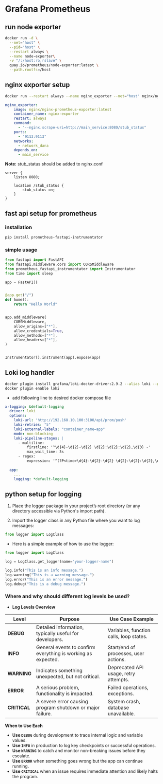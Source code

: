 # Grafana Prometheus


## run node exporter
```bash
docker run -d \
  --net="host" \
  --pid="host" \
  --restart always \
  --name node-exporter\
  -v "/:/host:ro,rslave" \
  quay.io/prometheus/node-exporter:latest \
  --path.rootfs=/host
```

## nginx exporter setup
```bash
docker run --restart always --name nginx_exporter --net="host" nginx/nginx-prometheus-exporter:latest --nginx.scrape-uri=http://<nginx>:8080/stub_status
```

```yml
nginx_exporter:
    image: nginx/nginx-prometheus-exporter:latest
    container_name: nginx-exporter
    restart: always
    command:
      - "--nginx.scrape-uri=http://main_service:8080/stub_status"
    ports:
      - "9113:9113"
    networks:
      - network_dana
    depends_on:
      - main_service
```

**Note:** stub_status should be added to nginx.conf

```nginx
server {
    listen 8080;

    location /stub_status {
        stub_status on;
    }
}
```


## fast api setup for prometheus

### installation
```bash
pip install prometheus-fastapi-instrumentator
```

### simple usage

```python
from fastapi import FastAPI
from fastapi.middleware.cors import CORSMiddleware
from prometheus_fastapi_instrumentator import Instrumentator
from time import sleep

app = FastAPI()


@app.get("/")
def home():
    return "Hello World"


app.add_middleware(
    CORSMiddleware,
    allow_origins=["*"],
    allow_credentials=True,
    allow_methods=["*"],
    allow_headers=["*"],
)


Instrumentator().instrument(app).expose(app)

```


## Loki log handler

```bash
docker plugin install grafana/loki-docker-driver:2.9.2 --alias loki --grant-all-permissions
docker plugin enable loki
```

- add following line to desired docker compose file 
```yml
x-logging: &default-logging
  driver: loki
  options:
    loki-url: 'http://192.168.10.100:3100/api/prom/push'
    loki-retries: "5"
    loki-external-labels: "container_name=app"
    mode: non-blocking  
    loki-pipeline-stages: |
      - multiline:
          firstline: '^\d{4}-\d{2}-\d{2} \d{2}:\d{2}:\d{2},\d{3} -'
          max_wait_time: 3s
      - regex:
          expression: '^(?P<time>\d{4}-\d{2}-\d{2} \d{2}:\d{2}:\d{2},\d{3}) - (?P<logger>[^\s]+) - (?P<level>[A-Z]+) - (?P<message>.*)'
 
  app:
    ...
    logging: *default-logging

```


## python setup for logging

1. Place the logger package in your project’s root directory (or any directory accessible via Python's import path).

2. Import the logger class in any Python file where you want to log messages:

```python
from logger import LogClass
```

- Here is a simple example of how to use the logger:

```python
from logger import LogClass

log = LogClass.get_logger(name="your-logger-name")

log.info("This is an info message.")
log.warning("This is a warning message.")
log.error("This is an error message.")
log.debug("This is a debug message.")

```

### Where and why should different log levels be used?


- **Log Levels Overview**

| Level       | Purpose                                                    | Use Case Example                          |
|-------------|------------------------------------------------------------|--------------------------------------------|
| **DEBUG**   | Detailed information, typically useful for developers.     | Variables, function calls, loop states.    |
| **INFO**    | General events to confirm everything is working as expected. | Start/end of processes, user actions.      |
| **WARNING** | Indicates something unexpected, but not critical.          | Deprecated API usage, retry attempts.      |
| **ERROR**   | A serious problem, functionality is impacted.              | Failed operations, exceptions.             |
| **CRITICAL**| A severe error causing program shutdown or major failure.  | System crash, database unavailable.        |

**When to Use Each**

- **Use `DEBUG`** during development to trace internal logic and variable values.
- **Use `INFO`** in production to log key checkpoints or successful operations.
- **Use `WARNING`** to catch and monitor non-breaking issues before they escalate.
- **Use `ERROR`** when something goes wrong but the app can continue running.
- **Use `CRITICAL`** when an issue requires immediate attention and likely halts the program.

